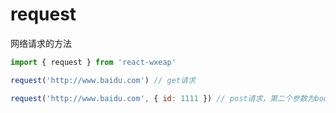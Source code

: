 # request 
网络请求的方法

```javascript
import { request } from 'react-wxeap'

request('http://www.baidu.com') // get请求

request('http://www.baidu.com', { id: 1111 }) // post请求，第二个参数为bodyObject

```